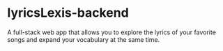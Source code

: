 # lyricsLexis-backend
A full-stack web app that allows you to explore the lyrics of your favorite songs and expand your vocabulary at the same time.

